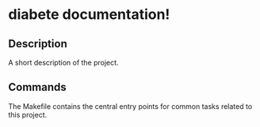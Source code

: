 # diabete documentation!

## Description

A short description of the project.

## Commands

The Makefile contains the central entry points for common tasks related to this project.

